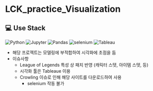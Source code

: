 # LCK_practice_Visualization
## 💻 Use Stack
<img alt="Python" src ="https://img.shields.io/badge/Python-3776AB.svg?&style=plastic&logo=Python&logoColor=white"/> <img alt="Jupyter" src ="https://img.shields.io/badge/jupyter-F37626.svg?&style=plastic&logo=jupyter&logoColor=white"/> <img alt="Pandas" src ="https://img.shields.io/badge/pandas-150458.svg?&style=plastic&logo=pandas&logoColor=white"/> <img alt="selenium" src ="https://img.shields.io/badge/selenium-43B02A.svg?&style=plastic&logo=selenium&logoColor=white"/> <img alt="Tableau" src ="https://img.shields.io/badge/Tableau-E97627.svg?&style=plastic&logo=Tableau&logoColor=white"/>

- 해당 프로젝트는 모델링에 부적합하여 시각화에 초점을 둠
- 이슈사항
  - League of Legends 특성 상 패치 반영 (캐릭터 스텟, 아이템 스텟, 등)
  - 시각화 툴은 Tableaue 이용
  - Crowling 이슈로 인해 해당 사이트를 다운로드하여 사용
    - selenium 작동 불가
